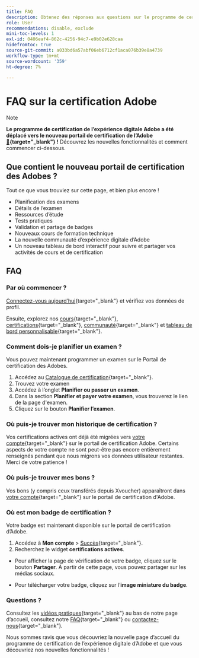 ```yaml
---
title: FAQ
description: Obtenez des réponses aux questions sur le programme de certification Adobe Digital Experience. Découvrez les avantages de la certification, comment vous inscrire et qui vous pouvez contacter.
role: User
recommendations: disable, exclude
mini-toc-levels: 1
exl-id: 0406eaf4-862c-4256-94c7-e9b02e628caa
hidefromtoc: true
source-git-commit: a033bd6a57abf06eb6712cf1aca076b39e8a4739
workflow-type: tm+mt
source-wordcount: '359'
ht-degree: 7%

---
```


# FAQ sur la certification Adobe

>[!NOTE]
>
>**Le programme de certification de l’expérience digitale Adobe a été déplacé vers le nouveau portail de certification de l’Adobe [&#128279;](https://certification.adobe.com/){target="_blank"} !** Découvrez les nouvelles fonctionnalités et comment commencer ci-dessous.

## Que contient le nouveau portail de certification des Adobes ?

Tout ce que vous trouviez sur cette page, et bien plus encore !

* Planification des examens
* Détails de l’examen
* Ressources d’étude
* Tests pratiques
* Validation et partage de badges
* Nouveaux cours de formation technique
* La nouvelle communauté d’expérience digitale d’Adobe
* Un nouveau tableau de bord interactif pour suivre et partager vos activités de cours et de certification

## FAQ

### Par où commencer ?

[Connectez-vous aujourd’hui](https://certification.adobe.com/){target="_blank"} et vérifiez vos données de profil.

Ensuite, explorez nos [cours](https://certification.adobe.com/courses/?/courses){target="_blank"}, [certifications](https://certification.adobe.com/certifications){target="_blank"}, [communauté](https://certification.adobe.com/community/){target="_blank"} et [tableau de bord personnalisable](https://certification.adobe.com/user/dashboard){target="_blank"}.

### Comment dois-je planifier un examen ?

Vous pouvez maintenant programmer un examen sur le Portail de certification des Adobes.

1. Accédez au [Catalogue de certification](https://certification.adobe.com/certifications){target="_blank"}.
2. Trouvez votre examen
3. Accédez à l’onglet **Planifier ou passer un examen**.
4. Dans la section **Planifier et payer votre examen**, vous trouverez le lien de la page d&#39;examen.
5. Cliquez sur le bouton **Planifier l’examen**.

### Où puis-je trouver mon historique de certification ?

Vos certifications actives ont déjà été migrées vers [votre compte](https://certification.adobe.com/user/certifications){target="_blank"} sur le portail de certification Adobe. Certains aspects de votre compte ne sont peut-être pas encore entièrement renseignés pendant que nous migrons vos données utilisateur restantes. Merci de votre patience !

### Où puis-je trouver mes bons ?

Vos bons (y compris ceux transférés depuis Xvoucher) apparaîtront dans [votre compte](https://certification.adobe.com/user/purchases){target="_blank"} sur le portail de certification d&#39;Adobe.

### Où est mon badge de certification ?

Votre badge est maintenant disponible sur le portail de certification d’Adobe.

1. Accédez à **Mon compte** > [Succès](https://certification.adobe.com/user/achievements?%2Fuser%2Fachievements){target="_blank"}.
2. Recherchez le widget **certifications actives**.

* Pour afficher la page de vérification de votre badge, cliquez sur le bouton **Partager**. À partir de cette page, vous pouvez partager sur les médias sociaux.

* Pour télécharger votre badge, cliquez sur l’**image miniature du badge**.

### Questions ?

Consultez les [vidéos pratiques](https://certification.adobe.com/#){target="_blank"} au bas de notre page d’accueil, consultez notre [FAQ](https://certification.adobe.com/support/faq){target="_blank"} ou [contactez-nous](https://certification.adobe.com/support/contactus){target="_blank"}.

Nous sommes ravis que vous découvriez la nouvelle page d’accueil du programme de certification de l’expérience digitale d’Adobe et que vous découvriez nos nouvelles fonctionnalités !